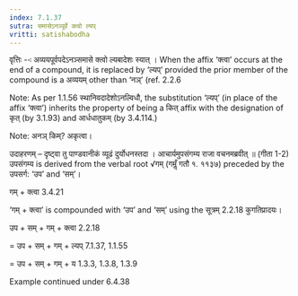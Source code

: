 ```yaml
---
index: 7.1.37
sutra: समासेऽनञ्पूर्वे क्त्वो ल्यप्‌
vritti: satishabodha
---
```






वृत्तिः --ः अव्‍ययपूर्वपदेऽनञ्समासे क्‍त्‍वो ल्‍यबादेशः स्‍यात् । When the affix ‘क्त्वा’ occurs at the end of a compound, it is replaced by ‘ल्यप्’ provided the prior member of the compound is a अव्‍ययम् other than ‘नञ्’ (ref. 2.2.6

Note: As per 1.1.56 स्थानिवदादेशोऽनल्विधौ, the substitution ‘ल्यप्’ (in place of the affix ‘क्त्वा’) inherits the property of being a कित् affix with the designation of कृत् (by 3.1.93) and आर्धधातुकम् (by 3.4.114.)

Note: अनञ् किम्? अकृत्‍वा।


उदाहरणम् – दृष्ट्वा तु पाण्डवानीकं व्यूढं दुर्योधनस्तदा । आचार्यमुपसंगम्य राजा वचनमब्रवीत्‌ ॥ (गीता 1-2) उपसंगम्य is derived from the verbal root √गम् (गमॢँ गतौ १. ११३७) preceded by the उपसर्ग: ‘उप’ and ‘सम्’।


गम् + क्त्वा 3.4.21

‘गम् + क्त्वा’ is compounded with ‘उप’ and ‘सम्’ using the सूत्रम् 2.2.18 कुगतिप्रादयः।

उप + सम् + गम् + क्त्वा 2.2.18

= उप + सम् + गम् + ल्यप् 7.1.37, 1.1.55

= उप + सम् + गम् + य 1.3.3, 1.3.8, 1.3.9


Example continued under 6.4.38

